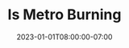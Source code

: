 ---
date: "2023-01-01T08:00:00-07:00"
draft: false
title: Is Metro Burning
outputs:
- html
- rss
---